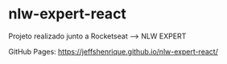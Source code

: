 # nlw-expert-react

Projeto realizado junto a Rocketseat --> NLW EXPERT

GitHub Pages: https://jeffshenrique.github.io/nlw-expert-react/